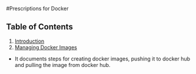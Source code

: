 #Prescriptions for Docker

## Table of Contents
1. [Introduction](#introduction)
2. [Managing Docker Images](./docker-images.md)
 - It documents steps for creating docker images, pushing it to docker hub and pulling the image from docker hub.
 

